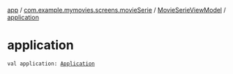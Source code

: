 [app](../../index.md) / [com.example.mymovies.screens.movieSerie](../index.md) / [MovieSerieViewModel](index.md) / [application](./application.md)

# application

`val application: `[`Application`](https://developer.android.com/reference/android/app/Application.html)